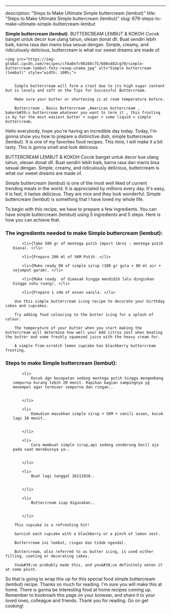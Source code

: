 ---
description: "Steps to Make Ultimate Simple buttercream (lembut)"
title: "Steps to Make Ultimate Simple buttercream (lembut)"
slug: 679-steps-to-make-ultimate-simple-buttercream-lembut

<p>
	<strong>Simple buttercream (lembut)</strong>. 
	BUTTERCREAM LEMBUT &amp; KOKOH Cocok banget untuk decor kue ulang tahun, olesan donat dll. Buat sendiri lebih baik, karna rasa dan manis bisa sesuai dengan. Simple, creamy, and ridiculously delicious, buttercream is what our sweet dreams are made of.
</p>
<p>
	
	<img src="https://img-global.cpcdn.com/recipes/cf4a0e7c98160c75/680x482cq70/simple-buttercream-lembut-foto-resep-utama.jpg" alt="Simple buttercream (lembut)" style="width: 100%;">
	
	
		Simple buttercream will form a crust due to its high sugar content but is lovely and soft on the Tips for Successful Buttercream.
	
		Make sure your butter or shortening is at room temperature before.
	
		Buttercream , Basic Buttercream ,American buttercream , baker&#39;s buttercream whatever you want to term it , this frosting is by far the most easiest butter + sugar + some liquid = simple buttercream.
	
</p>
<p>
	Hello everybody, hope you're having an incredible day today. Today, I'm gonna show you how to prepare a distinctive dish, simple buttercream (lembut). It is one of my favorites food recipes. This time, I will make it a bit tasty. This is gonna smell and look delicious.
</p>
	
<p>
	BUTTERCREAM LEMBUT &amp; KOKOH Cocok banget untuk decor kue ulang tahun, olesan donat dll. Buat sendiri lebih baik, karna rasa dan manis bisa sesuai dengan. Simple, creamy, and ridiculously delicious, buttercream is what our sweet dreams are made of.
</p>
<p>
	Simple buttercream (lembut) is one of the most well liked of current trending meals in the world. It is appreciated by millions every day. It's easy, it is fast, it tastes delicious. They are nice and they look wonderful. Simple buttercream (lembut) is something that I have loved my whole life.
</p>

<p>
To begin with this recipe, we have to prepare a few ingredients. You can have simple buttercream (lembut) using 5 ingredients and 5 steps. Here is how you can achieve that.
</p>

<h3>The ingredients needed to make Simple buttercream (lembut):</h3>

<ol>
	
		<li>{Take 500 gr of mentega putih import (Arni : mentega putih biasa). </li>
	
		<li>{Prepare 200 ml of SKM Putih. </li>
	
		<li>{Make ready 80 of simple sirup (100 gr gula + 80 ml air + sejumput garam). </li>
	
		<li>{Make ready  of dimasak hingga mendidih lalu dinginkan hingga suhu ruang). </li>
	
		<li>{Prepare 1 sdm of essen vanila. </li>
	
</ol>
<p>
	
		Use this simple buttercream icing recipe to decorate your birthday cakes and cupcakes.
	
		Try adding food colouring to the butter icing for a splash of colour.
	
		The temperature of your butter when you start making the buttercream will determine how well your Add citrus zest when beating the butter and some freshly squeezed juice with the heavy cream for.
	
		A simple from-scratch lemon cupcake has blackberry buttercream frosting.
	
</p>

<h3>Steps to make Simple buttercream (lembut):</h3>

<ol>
	
		<li>
			Kocok dgn kecepatan sedang mentega putih hingga mengembang sempurna kurang lebih 20 menit. Rapikan bagian sampingnya yg menempel agar termixer sempurna dan ringan..
			
			
		</li>
	
		<li>
			Kemudian masukkan simple sirup + SKM + vanili essen, kocok lagi 10 menit..
			
			
		</li>
	
		<li>
			Cara membuat simple sirup,api sedang cenderung kecil aja pada saat merebusnya ya..
			
			
		</li>
	
		<li>
			Buat lagi tanggal 26112018..
			
			
		</li>
	
		<li>
			Buttercream siap digunakan..
			
			
		</li>
	
</ol>

<p>
	
		This cupcake is a refreshing hit!
	
		Garnish each cupcake with a blackberry or a pinch of lemon zest.
	
		Buttercream ini lembut, ringan dan tidak ngendal.
	
		Buttercream, also referred to as butter icing, is used either filling, coating or decorating cakes.
	
		You&#39;ve probably made this, and you&#39;ve definitely eaten it at some point.
	
</p>

<p>
	So that is going to wrap this up for this special food simple buttercream (lembut) recipe. Thanks so much for reading. I'm sure you will make this at home. There is gonna be interesting food at home recipes coming up. Remember to bookmark this page on your browser, and share it to your loved ones, colleague and friends. Thank you for reading. Go on get cooking!
</p>
